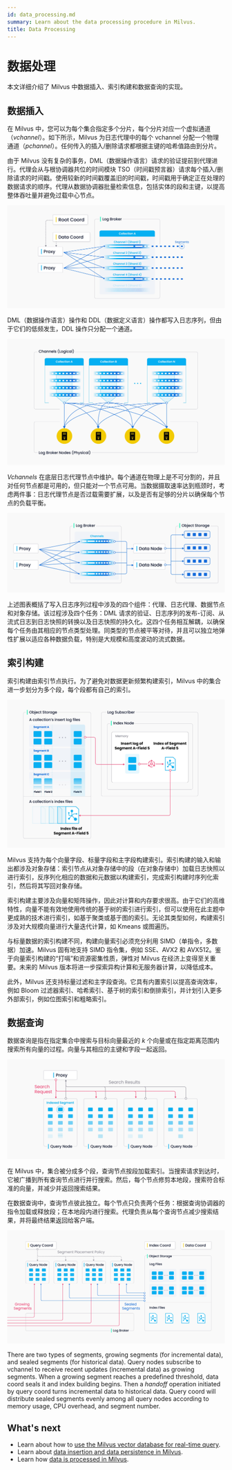 ```yaml
---
id: data_processing.md
summary: Learn about the data processing procedure in Milvus.
title: Data Processing
---
```


# 数据处理

本文详细介绍了 Milvus 中数据插入、索引构建和数据查询的实现。

## 数据插入

在 Milvus 中，您可以为每个集合指定多个分片，每个分片对应一个虚拟通道（_vchannel_）。如下所示，Milvus 为日志代理中的每个 vchannel 分配一个物理通道（_pchannel_）。任何传入的插入/删除请求都根据主键的哈希值路由到分片。

由于 Milvus 没有复杂的事务，DML（数据操作语言）请求的验证提前到代理进行。代理会从与根协调器共位的时间模块 TSO（时间戳预言器）请求每个插入/删除请求的时间戳。使用较新的时间戳覆盖旧的时间戳，时间戳用于确定正在处理的数据请求的顺序。代理从数据协调器批量检索信息，包括实体的段和主键，以提高整体吞吐量并避免过载中心节点。

![Channels 1](/public/assets/channels_1.jpg "每个分片对应一个 vchannel.")

DML（数据操作语言）操作和 DDL（数据定义语言）操作都写入日志序列，但由于它们的低频发生，DDL 操作只分配一个通道。

![Channels 2](/public/assets/channels_2.jpg "日志代理节点.")

_Vchannels_ 在底层日志代理节点中维护。每个通道在物理上是不可分割的，并且对任何节点都是可用的，但只能对一个节点可用。当数据摄取速率达到瓶颈时，考虑两件事：日志代理节点是否过载需要扩展，以及是否有足够的分片以确保每个节点的负载平衡。

![Write log sequence](/public/assets/write_log_sequence.jpg "写入日志序列的过程.")

上述图表概括了写入日志序列过程中涉及的四个组件：代理、日志代理、数据节点和对象存储。该过程涉及四个任务：DML 请求的验证、日志序列的发布-订阅、从流式日志到日志快照的转换以及日志快照的持久化。这四个任务相互解耦，以确保每个任务由其相应的节点类型处理。同类型的节点被平等对待，并且可以独立地弹性扩展以适应各种数据负载，特别是大规模和高度波动的流式数据。

## 索引构建

索引构建由索引节点执行。为了避免对数据更新频繁构建索引，Milvus 中的集合进一步划分为多个段，每个段都有自己的索引。

![Index building](/public/assets/index_building.jpg "Milvus 中的索引构建.")

Milvus 支持为每个向量字段、标量字段和主字段构建索引。索引构建的输入和输出都涉及对象存储：索引节点从对象存储中的段（在对象存储中）加载日志快照以进行索引，反序列化相应的数据和元数据以构建索引，完成索引构建时序列化索引，然后将其写回对象存储。

索引构建主要涉及向量和矩阵操作，因此对计算和内存要求很高。由于它们的高维特性，向量不能有效地使用传统的基于树的索引进行索引，但可以使用在此主题中更成熟的技术进行索引，如基于聚类或基于图的索引。无论其类型如何，构建索引涉及对大规模向量进行大量迭代计算，如 Kmeans 或图遍历。

与标量数据的索引构建不同，构建向量索引必须充分利用 SIMD（单指令，多数据）加速。Milvus 固有地支持 SIMD 指令集，例如 SSE、AVX2 和 AVX512。鉴于向量索引构建的“打嗝”和资源密集性质，弹性对 Milvus 在经济上变得至关重要。未来的 Milvus 版本将进一步探索异构计算和无服务器计算，以降低成本。

此外，Milvus 还支持标量过滤和主字段查询。它具有内置索引以提高查询效率，例如 Bloom 过滤器索引、哈希索引、基于树的索引和倒排索引，并计划引入更多外部索引，例如位图索引和粗略索引。

## 数据查询

数据查询是指在指定集合中搜索与目标向量最近的 _k_ 个向量或在指定距离范围内搜索所有向量的过程。向量与其相应的主键和字段一起返回。

![Data query](/public/assets/data_query.jpg "Milvus 中的数据查询.")

在 Milvus 中，集合被分成多个段，查询节点按段加载索引。当搜索请求到达时，它被广播到所有查询节点进行并行搜索。然后，每个节点修剪本地段，搜索符合标准的向量，并减少并返回搜索结果。

在数据查询中，查询节点彼此独立。每个节点只负责两个任务：根据查询协调器的指令加载或释放段；在本地段内进行搜索。代理负责从每个查询节点减少搜索结果，并将最终结果返回给客户端。

![Handoff](/public/assets/handoff.jpg "Handoff in Milvus.")

There are two types of segments, growing segments (for incremental data), and sealed segments (for historical data). Query nodes subscribe to vchannel to receive recent updates (incremental data) as growing segments. When a growing segment reaches a predefined threshold, data coord seals it and index building begins. Then a _handoff_ operation initiated by query coord turns incremental data to historical data. Query coord will distribute sealed segments evenly among all query nodes according to memory usage, CPU overhead, and segment number.

## What's next

- Learn about how to [use the Milvus vector database for real-time query](https://milvus.io/blog/deep-dive-5-real-time-query.md).
- Learn about [data insertion and data persistence in Milvus](https://milvus.io/blog/deep-dive-4-data-insertion-and-data-persistence.md).
- Learn how [data is processed in Milvus](https://milvus.io/blog/deep-dive-3-data-processing.md).
